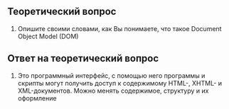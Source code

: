 ## Теоретический вопрос

1. Опишите своими словами, как Вы понимаете, что такое Document Object Model (DOM)

## Ответ на теоретический вопрос

1. Это программный интерфейс, с помощью него программы и скрипты могут получить доступ к содержимому HTML-, XHTML- и XML-документов.
Можно менять содержимое, структуру и их оформление